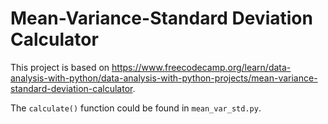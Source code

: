 # Mean-Variance-Standard Deviation Calculator

This project is based on https://www.freecodecamp.org/learn/data-analysis-with-python/data-analysis-with-python-projects/mean-variance-standard-deviation-calculator.

The ``calculate()`` function could be found in ``mean_var_std.py``.
